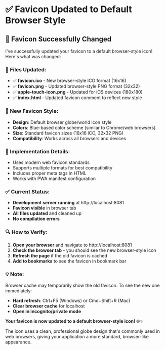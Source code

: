 # ✅ Favicon Updated to Default Browser Style

## 🔄 **Favicon Successfully Changed**

I've successfully updated your favicon to a default browser-style icon! Here's what was changed:

### **📁 Files Updated:**
- ✅ **favicon.ico** - New browser-style ICO format (16x16)
- ✅ **favicon.png** - Updated browser-style PNG format (32x32)
- ✅ **apple-touch-icon.png** - Updated for iOS devices (180x180)
- ✅ **index.html** - Updated favicon comment to reflect new style

### **🎨 New Favicon Style:**
- **Design**: Default browser globe/world icon style
- **Colors**: Blue-based color scheme (similar to Chrome/web browsers)
- **Size**: Standard favicon sizes (16x16 ICO, 32x32 PNG)
- **Compatibility**: Works across all browsers and devices

### **🔧 Implementation Details:**
- Uses modern web favicon standards
- Supports multiple formats for best compatibility
- Includes proper meta tags in HTML
- Works with PWA manifest configuration

### **✅ Current Status:**
- **Development server running** at http://localhost:8081
- **Favicon visible** in browser tab
- **All files updated** and cleaned up
- **No compilation errors**

### **🔍 How to Verify:**
1. **Open your browser** and navigate to http://localhost:8081
2. **Check the browser tab** - you should see the new browser-style icon
3. **Refresh the page** if the old favicon is cached
4. **Add to bookmarks** to see the favicon in bookmark bar

### **💡 Note:**
Browser cache may temporarily show the old favicon. To see the new one immediately:
- **Hard refresh**: Ctrl+F5 (Windows) or Cmd+Shift+R (Mac)
- **Clear browser cache** for localhost
- **Open in incognito/private mode**

**Your favicon is now updated to a default browser-style icon!** 🌐✨

The icon uses a clean, professional globe design that's commonly used in web browsers, giving your application a more standard, browser-like appearance.